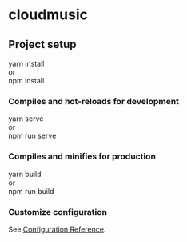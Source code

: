 # cloudmusic

## Project setup

yarn install  
or  
npm install  



### Compiles and hot-reloads for development

yarn serve  
or  
npm run serve  



### Compiles and minifies for production


yarn build  
or  
npm run build  

### Customize configuration
See [Configuration Reference](https://cli.vuejs.org/config/).
